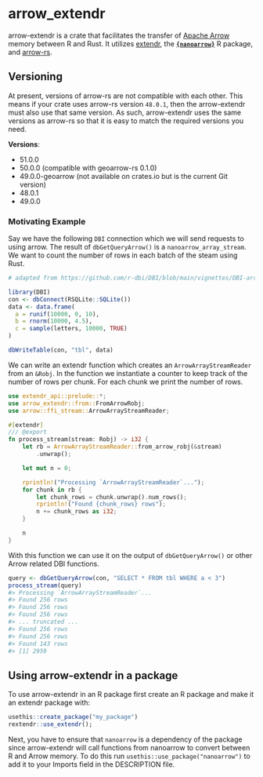 # arrow_extendr

arrow-extendr is a crate that facilitates the transfer of [Apache Arrow](https://arrow.apache.org/) memory between R and Rust. It utilizes [extendr](https://extendr.github.io/), the [**`{nanoarrow}`**](https://arrow.apache.org/nanoarrow/0.3.0/r/index.html) R package, and [arrow-rs](https://docs.rs/arrow).

## Versioning

At present, versions of arrow-rs are not compatible with each other. This means if your crate uses arrow-rs version `48.0.1`, then the arrow-extendr must also use that same version. As such, arrow-extendr uses the same versions as arrow-rs so that it is easy to match the required versions you need.

**Versions**:

- 51.0.0
- 50.0.0 (compatible with geoarrow-rs 0.1.0)
- 49.0.0-geoarrow (not available on crates.io but is the current Git version)
- 48.0.1
- 49.0.0

### Motivating Example

Say we have the following `DBI` connection which we will send requests to using arrow.
The result of `dbGetQueryArrow()` is a `nanoarrow_array_stream`. We want to
count the number of rows in each batch of the steam using Rust.

```r
# adapted from https://github.com/r-dbi/DBI/blob/main/vignettes/DBI-arrow.Rmd

library(DBI)
con <- dbConnect(RSQLite::SQLite())
data <- data.frame(
  a = runif(10000, 0, 10),
  b = rnorm(10000, 4.5),
  c = sample(letters, 10000, TRUE)
)

dbWriteTable(con, "tbl", data)
```

We can write an extendr function which creates an `ArrowArrayStreamReader`
from an `&Robj`. In the function we instantiate a counter to keep track
of the number of rows per chunk. For each chunk we print the number of rows.

```rust
use extendr_api::prelude::*;
use arrow_extendr::from::FromArrowRobj;
use arrow::ffi_stream::ArrowArrayStreamReader;

#[extendr]
/// @export
fn process_stream(stream: Robj) -> i32 {
    let rb = ArrowArrayStreamReader::from_arrow_robj(&stream)
        .unwrap();

    let mut n = 0;

    rprintln!("Processing `ArrowArrayStreamReader`...");
    for chunk in rb {
        let chunk_rows = chunk.unwrap().num_rows();
        rprintln!("Found {chunk_rows} rows");
        n += chunk_rows as i32;
    }

    n
}
```

With this function we can use it on the output of `dbGetQueryArrow()` or other Arrow
related DBI functions.

```r
query <- dbGetQueryArrow(con, "SELECT * FROM tbl WHERE a < 3")
process_stream(query)
#> Processing `ArrowArrayStreamReader`...
#> Found 256 rows
#> Found 256 rows
#> Found 256 rows
#> ... truncated ...
#> Found 256 rows
#> Found 256 rows
#> Found 143 rows
#> [1] 2959
```

## Using arrow-extendr in a package

To use arrow-extendr in an R package first create an R package and make it an extendr package with:

```r
usethis::create_package("my_package")
rextendr::use_extendr();
```

Next, you have to ensure that `nanoarrow` is a dependency of the package since arrow-extendr will call functions from nanoarrow to convert between R and Arrow memory. To do this run `usethis::use_package("nanoarrow")` to add it to your Imports field in the DESCRIPTION file.
